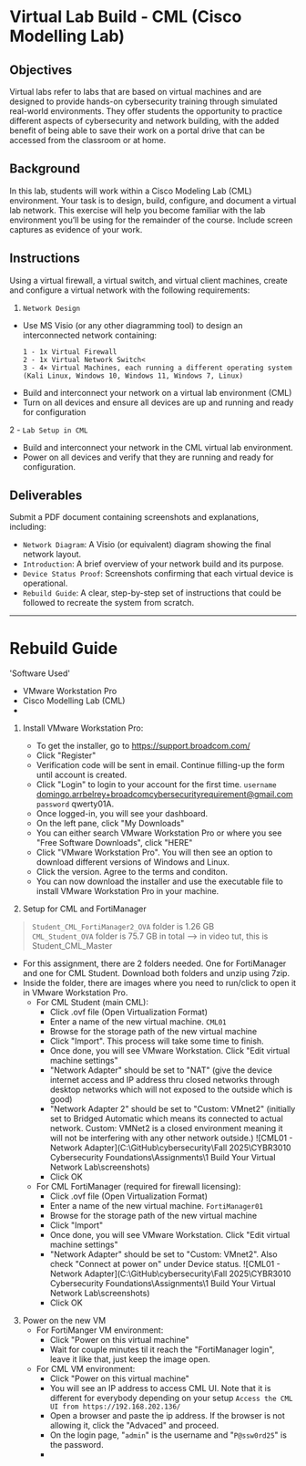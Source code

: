 # Virtual Lab Build - CML (Cisco Modelling Lab)

## Objectives
Virtual labs refer to labs that are based on virtual machines and are designed to provide hands-on cybersecurity training through simulated real-world environments. They offer students the opportunity to practice different aspects of cybersecurity and network building, with the added benefit of being able to save their work on a portal drive that can be accessed from the classroom or at home.

## Background
In this lab, students will work within a Cisco Modeling Lab (CML) environment.
Your task is to design, build, configure, and document a virtual lab network. This exercise will help you become familiar with the lab environment you’ll be using for the remainder of the course.
Include screen captures as evidence of your work.

## Instructions
Using a virtual firewall, a virtual switch, and virtual client machines, create and configure a virtual network with the following requirements:
<br>
1. `Network Design`
<ul> 
  <li>Use MS Visio (or any other diagramming tool) to design an interconnected network containing:</li>
  
    1 - 1x Virtual Firewall
    2 - 1x Virtual Network Switch<
    3 - 4× Virtual Machines, each running a different operating system (Kali Linux, Windows 10, Windows 11, Windows 7, Linux)
    

  <li>Build and interconnect your network on a virtual lab environment (CML)</li>

  <li>Turn on all devices and ensure all devices are up and running and ready for configuration</li>
</ul>

2 - `Lab Setup in CML`
<ul>
  <li>Build and interconnect your network in the CML virtual lab environment. </li>
  <li>Power on all devices and verify that they are running and ready for configuration. </li>
</ul>

## Deliverables
Submit a PDF document containing screenshots and explanations, including:
- `Network Diagram`: A Visio (or equivalent) diagram showing the final network layout.
- `Introduction`: A brief overview of your network build and its purpose.
- `Device Status Proof`: Screenshots confirming that each virtual device is operational.
- `Rebuild Guide`: A clear, step-by-step set of instructions that could be followed to recreate the system from scratch.


------

# Rebuild Guide

'Software Used'
- VMware Workstation Pro
- Cisco Modelling Lab (CML)
-


1. Install VMware Workstation Pro:
   - To get the installer, go to https://support.broadcom.com/
   - Click "Register"
   - Verification code will be sent in email. Continue filling-up the form until account is created.
   - Click "Login" to login to your account for the first time. `username` domingo.arrbelrey+broadcomcybersecurityrequirement@gmail.com `password` qwerty01A.
   - Once logged-in, you will see your dashboard.
   - On the left pane, click "My Downloads"
   - You can either search VMware Workstation Pro or where you see "Free Software Downloads", click "HERE"
   - Click "VMware Workstation Pro". You will then see an option to download different versions of Windows and Linux.
   - Click the version. Agree to the terms and conditon.
   - You can now download the installer and use the executable file to install VMware Workstation Pro in your machine.

2. Setup for CML and FortiManager 
  > `Student_CML_FortiManager2_OVA` folder is 1.26 GB <br>
  > `CML_Student_OVA` folder is 75.7 GB in total --> in video tut, this is Student_CML_Master

  - For this assignment, there are 2 folders needed. One for FortiManager and one for CML Student. Download both folders and unzip using 7zip.
  - Inside the folder, there are images where you need to run/click to open it in VMware Workstation Pro. 
    - For CML Student (main CML):
      - Click .ovf file (Open Virtualization Format) 
      - Enter a name of the new virtual machine. `CML01`
      - Browse for the storage path of the new virtual machine
      - Click "Import". This process will take some time to finish.
      - Once done, you will see VMware Workstation. Click "Edit virtual machine settings"
      - "Network Adapter" should be set to "NAT" (give the device internet access and IP address thru closed networks through desktop networks which will not exposed to the outside which is good)
      - "Network Adapter 2" should be set to "Custom: VMnet2" (initially set to Bridged Automatic which means its connected to actual network. Custom: VMNet2 is a closed environment meaning it will not be interfering with any other network outside.)
         ![CML01 - Network Adapter](C:\GitHub\cybersecurity\Fall 2025\CYBR3010 Cybersecurity Foundations\Assignments\1 Build Your Virtual Network Lab\screenshots)
      - Click OK
    - For CML FortiManager (required for firewall licensing):
      - Click .ovf file (Open Virtualization Format)
      - Enter a name of the new virtual machine. `FortiManager01`
      - Browse for the storage path of the new virtual machine
      - Click "Import"
      - Once done, you will see VMware Workstation. Click "Edit virtual machine settings"
      - "Network Adapter" should be set to "Custom: VMnet2". Also check "Connect at power on" under Device status.
         ![CML01 - Network Adapter](C:\GitHub\cybersecurity\Fall 2025\CYBR3010 Cybersecurity Foundations\Assignments\1 Build Your Virtual Network Lab\screenshots)
      - Click OK


3. Power on the new VM
   - For FortiManger VM environment:
       - Click "Power on this virtual machine"
       - Wait for couple minutes til it reach the "FortiManager login", leave it like that, just keep the image open.
   - For CML VM environment:
       - Click "Power on this virtual machine"
       - You will see an IP address to access CML UI. Note that it is different for everybody depending on your setup `Access the CML UI from https://192.168.202.136/`
       - Open a browser and paste the ip address. If the browser is not allowing it, click the "Advaced" and proceed.
       - On the login page, "`admin`" is the username and "`P@ssw0rd25`" is the password.
       - 
         
     


